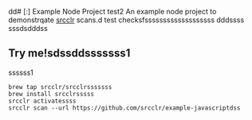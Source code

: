 dd# [:] Example Node Project
test2
An example node project to demonstrqate [srcclr](https://www.srsscclr.com) scans.d test checksfsssssssssssssssssss dddssss
sssdsdddss
## Try me!sdssddsssssss1
ssssss1
```sssssss
brew tap srcclr/srcclrsssssss
brew install srcclrsssss
srcclr activatessss
srcclr scan --url https://github.com/srcclr/example-javascriptdss
```
